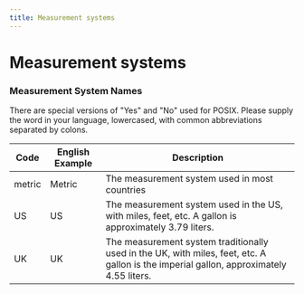 ```yaml
---
title: Measurement systems
---
```


# Measurement systems

### Measurement System Names

There are special versions of "Yes" and "No" used for POSIX. Please supply the word in your language, lowercased, with common abbreviations separated by colons.

| Code | English Example | Description |
|---|---|---|
| metric | Metric | The measurement system used in most countries |
| US | US | The measurement system used in the US, with miles, feet, etc. A gallon is approximately 3.79 liters. |
| UK | UK | The measurement system traditionally used in the UK, with miles, feet, etc. A gallon is the imperial gallon, approximately 4.55 liters. |


